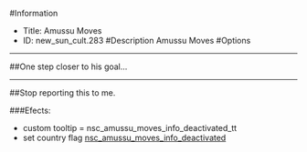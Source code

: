 #Information
 - Title: Amussu Moves
 - ID: new_sun_cult.283
#Description
Amussu Moves
#Options

___
##One step closer to his goal...

___
##Stop reporting this to me.

###Efects:<ul><li>custom tooltip = nsc_amussu_moves_info_deactivated_tt</li><li>set country flag [nsc_amussu_moves_info_deactivated](../flags/nsc_amussu_moves_info_deactivated.md)</li></ul>
